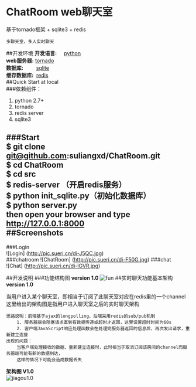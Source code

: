 # ChatRoom web聊天室

基于tornado框架 + sqlite3 + redis 

    多聊天室，多人实时聊天
##开发环境
**开发语言:**&nbsp;&nbsp;&nbsp;&nbsp;&nbsp;[python](https://www.python.org/)        
**web服务器:**&nbsp;[tornado](http://www.tornadoweb.org/en/stable/)    
**数据库:**&nbsp;&nbsp;&nbsp;&nbsp;&nbsp;&nbsp;&nbsp;&nbsp;&nbsp;[sqlite](https://www.sqlite.org/)     
**缓存数据库:**&nbsp;&nbsp;[redis](http://redis.io/)    
##Quick Start at local    
###依赖组件：   
1. python 2.7+
2. tornado
3. redis server
4. sqlite3   
    
###Start    
$ git clone git@github.com:suliangxd/ChatRoom.git   
$ cd ChatRoom      
$ cd src    
$ redis-server  （开启redis服务）          
$ python init_sqlite.py（初始化数据库）      
$ python server.py    
then open your browser and type http://127.0.0.1:8000       
##Screenshots     
--
###Login    
![Login] (http://pic.sueri.cn/di-J5QC.jpg)   
###chatroom
![ChatRoom] (http://pic.sueri.cn/di-F50G.jpg)
###chat   
![Chat] (http://pic.sueri.cn/di-IGVR.jpg)

##开发说明
###功能结构图
**version 1.0**
![fun](http://i.niupic.com/images/2015/08/04/55c0a1aac44c8.jpg)
##实时聊天功能基本架构
**version 1.0**     

当用户进入某个聊天室，即相当于订阅了此聊天室对应在redis里的一个channel      
这里给出的架构图是指用户进入聊天室之后的实时聊天架构   
        
    思路说明：前端基于ajax的longpolling，后端采用redis的sub/pub机制
        1. 服务器端会阻塞请求直到有数据传递或超时才返回，这里设置超时时间为60s
        2. 客户端JavaScript响应处理函数会在处理完服务器返回的信息后，再次发出请求，重新建立连接
    出现的问题：
        当客户端处理接收的数据、重新建立连接时，此时相当于取消订阅该房间的channel而服务器端可能有新的数据到达，
        这样的情况下可能会造成数据丢失     
**架构图 V1.0**     
![jiagou1.0](http://i.niupic.com/images/2015/08/05/55c1775f7bed6.jpg)

